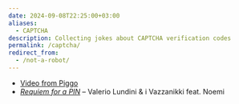 ```yaml
---
date: 2024-09-08T22:25:00+03:00
aliases:
  - CAPTCHA
description: Collecting jokes about CAPTCHA verification codes
permalink: /captcha/
redirect_from:
  - /not-a-robot/
---
```

- [Video from Piggo](https://piggo.space/notice/ACoiX2sIu3w0fopg80)
- <cite>[Requiem for a PIN](https://musicbrainz.org/recording/5abd1f1b-a857-4046-8d78-483fbd74abb0 'Recording “Requiem for a PIN” by Valerio Lundini \& i Vazzanikki feat. Noemi - MusicBrainz')</cite> – Valerio Lundini \& i Vazzanikki feat. Noemi
